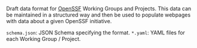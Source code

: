 Draft data format for [OpenSSF](https://openssf.org/) Working Groups and Projects. This data can be maintained in a structured way and then be used to populate webpages with data about a given OpenSSF initiative.

`schema.json`: JSON Schema specifying the format.
`*.yaml`: YAML files for each Working Group / Project.